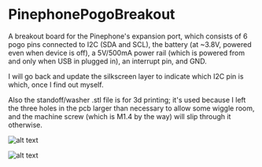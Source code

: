 # PinephonePogoBreakout

A breakout board for the Pinephone's expansion port, which consists of 6 pogo pins connected to I2C (SDA and SCL), the battery (at ~3.8V, powered even when device is off), a 5V/500mA power rail (which is powered from and only when USB in plugged in), an interrupt pin, and GND.

I will go back and update the silkscreen layer to indicate which I2C pin is which, once I find out myself.

Also the standoff/washer .stl file is for 3d printing; it's used because I left the three holes in the pcb larger than necessary to allow some wiggle room, and the machine screw (which is M1.4 by the way) will slip through it otherwise.



![alt text](https://github.com/SMR404/PinephonePogoBreakout/blob/master/comparisonPic.jpg "Comparison with and without breakout board attached")

![alt text](https://github.com/SMR404/PinephonePogoBreakout/blob/master/boardScreencap.PNG "KiCad screenshot")
